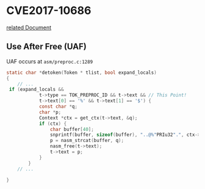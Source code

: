 # CVE2017-10686

[related Document](https://bugzilla.nasm.us/show_bug.cgi?id=3392414)

## Use After Free (UAF)
UAF occurs at `asm/preproc.c:1289`

```c
static char *detoken(Token * tlist, bool expand_locals)
{
    // ...
 if (expand_locals &&
            t->type == TOK_PREPROC_ID && t->text && // This Point!
            t->text[0] == '%' && t->text[1] == '$') {
            const char *q;
            char *p;
            Context *ctx = get_ctx(t->text, &q);
            if (ctx) {
                char buffer[40];
                snprintf(buffer, sizeof(buffer), "..@%"PRIu32".", ctx->number);
                p = nasm_strcat(buffer, q);
                nasm_free(t->text);
                t->text = p;
            }
        }
    // ...

}
```